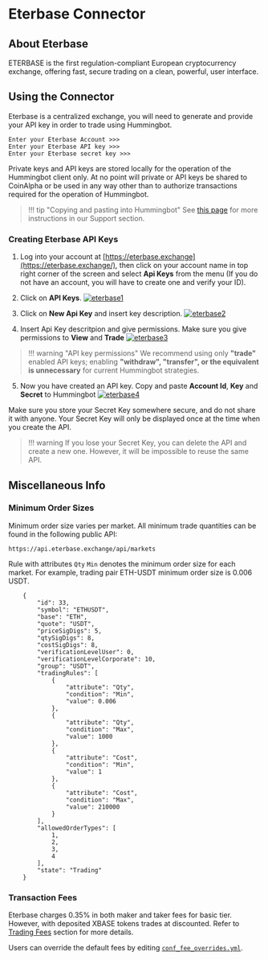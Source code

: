 # Eterbase Connector

## About Eterbase

ETERBASE is the first regulation-compliant European cryptocurrency exchange, offering fast, secure trading on a clean, powerful, user interface.

## Using the Connector

Eterbase is a centralized exchange, you will need to generate and provide your API key in order to trade using Hummingbot.

```
Enter your Eterbase Account >>>
Enter your Eterbase API key >>>
Enter your Eterbase secret key >>>
```
Private keys and API keys are stored locally for the operation of the Hummingbot client only. At no point will private or API keys be shared to CoinAlpha or be used in any way other than to authorize transactions required for the operation of Hummingbot.

> !!! tip "Copying and pasting into Hummingbot"
>     See [this page](/faq/troubleshooting.md#i-cant-copy-and-paste-my-api-keys) for
> more instructions in our Support section.

### Creating Eterbase API Keys

 1. Log into your account at  [https://eterbase.exchange](https://eterbase.exchange/), then click on your account name in top right corner of the screen and select **Api Keys** from the menu  (If you do not have an account, you will have to create one and verify your ID).

 2. Click on  **API Keys**. 
 [![eterbase1](/assets/img/eterbase1.png)](/assets/img/eterbase1.png)

 4. Click on  **New Api Key** and insert key description.
[![eterbase2](/assets/img/eterbase2.png)](/assets/img/eterbase2.png)

 4. Insert Api Key descritpion and give permissions.
Make sure you give permissions to **View** and **Trade**
[![eterbase3](/assets/img/eterbase3.png)](/assets/img/eterbase3.png)

> !!! warning "API key permissions" We recommend using only  **"trade"**
> enabled API keys; enabling  **"withdraw", "transfer", or the
> equivalent is unnecessary**  for current Hummingbot strategies.

 5. Now you have created an API key. 
Copy and paste **Account Id**, **Key** and **Secret** to Hummingbot 
[![eterbase4](/assets/img/eterbase4.png)](/assets/img/eterbase4.png)

Make sure you store your Secret Key somewhere secure, and do not share it with anyone. Your Secret Key will only be displayed once at the time when you create the API.

> !!! warning If you lose your Secret Key, you can delete the API and
> create a new one. However, it will be impossible to reuse the same
> API.

## Miscellaneous Info

### Minimum Order Sizes

Minimum order size varies per market. All minimum trade quantities can be found in the following public API:

```
https://api.eterbase.exchange/api/markets
```

Rule with attributes `Qty` `Min` denotes the minimum order size for each market. For example, trading pair ETH-USDT minimum order size is 0.006 USDT.

```
	{
		"id": 33,
		"symbol": "ETHUSDT",
		"base": "ETH",
		"quote": "USDT",
		"priceSigDigs": 5,
		"qtySigDigs": 8,
		"costSigDigs": 8,
		"verificationLevelUser": 0,
		"verificationLevelCorporate": 10,
		"group": "USDT",
		"tradingRules": [
			{
				"attribute": "Qty",
				"condition": "Min",
				"value": 0.006
			},
			{
				"attribute": "Qty",
				"condition": "Max",
				"value": 1000
			},
			{
				"attribute": "Cost",
				"condition": "Min",
				"value": 1
			},
			{
				"attribute": "Cost",
				"condition": "Max",
				"value": 210000
			}
		],
		"allowedOrderTypes": [
			1,
			2,
			3,
			4
		],
		"state": "Trading"
	}
```

### Transaction Fees

Eterbase charges 0.35% in both maker and taker fees for basic tier. However, with deposited XBASE tokens trades at discounted. Refer to [Trading Fees]([https://www.eterbase.com/exchange/fees/](https://www.eterbase.com/exchange/fees/)) section for more details.

Users can override the default fees by editing [`conf_fee_overrides.yml`](https://docs.hummingbot.io/advanced/fee-overrides/).